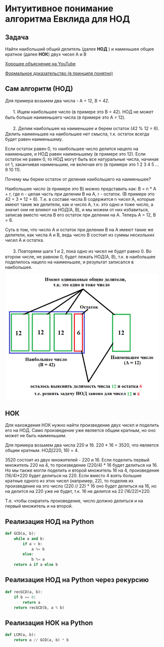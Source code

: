 <h1>Интуитивное понимание алгоритма Евклида для НОД</h1>
<h2>Задача</h2>

Найти наибольший общий делитель (далее **НОД** ) и наменьшее общее кратное (далее **НОК**) двух чисел A и B

[Хорошее объяснение на YouTube](https://www.youtube.com/watch?v=8VsHUYiJYBE#t=0m50s) 

[Формальное доказательство (в принципе понятно)](http://www.neurofox.ru/program/euclide) 

<h2>Сам алгоритм (НОД)</h2>
Для примера возьмем два числа - A = 12, B = 42.<br></br>
ㅤㅤ1. Ищем наибольшее число (в примере это B = 42). НОД не может быть больше наименьшего числа (в примере это A = 12).<br></br>
ㅤㅤ2. Делим наибольшее на наименьшее и берем остаток (42 % 12 = 6). Делить наименьшее на наибольшее нет смысла, т.к. остаток всегда будет равен наименьшему.

Если остаток равен 0, то наибольшее число делится нацело на наименьшее, и НОД равен наименьшему (в примере это 12).
Если остаток не равен 0, то НОД могут быть все натуральные числа, начиная от 1, заканчивая наименьшим, не включая его (в примере это 1 2 3 4 5 ... 9 10 11).

Почему мы берем остаток от деления наибольшего на наименьшее?

Наибольшее число (в примере это B) можно представить как: B = n * A + r, где n - целая часть при делении B на A, r - остаток.
(В примере это 42 = 3 * 12 + 6). Т.е. в составе числа B содержится n чисел A, которые имеют такие же делители, как и число A, т.к. это одно и тоже число,
а значит они не влияют на НОД(A, B), и мы можем от них избавиться, записав вместо числа B его остаток при делении на A. 
Теперь A = 12, B = 6.

Суть в том, что число A и остаток при делении B на A имеют такие же делители, как числа А и B, ведь число B состоит из суммы нескольких чисел A и остатка.<br></br>
ㅤㅤ3. Повторяем шаги 1 и 2, пока одно из чисел не будет равно 0. Во втором числе, не равном 0, будет лежать НОД(A, B), т.к. в наибольшее поделилось нацело на наименьшее, и результат записался в наибольшее.

<p align="center">
  <img src="GCD-image.png" width="500"/>
</p>

<h2>НОК</h2>
Для нахождения НОК нужно найти произведение двух чисел и поделить его на НОД. Само произведение уже является общим кратным, но оно может не быть наименьшим.

Для примера возьмем два числа 220 и 16. 220 * 16 = 3520, что является общим кратным. НОД(220, 16) = 4.

3520 состоит из двух множителей - 220 и 16. Если поделить первый множитель 220 на 4, то произведение (220/4) * 16 будет делиться на 16. Но мы также могли поделить и второй множитель 16 на 4, произведение (16/4)*220 будет делиться на 220. Если вместо 4 взять большие кратные одного из этих чисел (например, 22), то поделив их произведение на это число (220 // 22) * 16 оно будет делиться на 16, но на делится на 220 уже не будет, т.к. 16 не делится на 22 (16/22)*220.

Т.е. чтобы сократить произведение, число должно делиться и на первый множитель и на второй.

<h2>Реализация НОД на Python</h2>

```python
def GCD(a, b):
    while a and b:
        if a > b:
            a %= b
        else:
            b %= a
    return a if a else b
```
<h2>Реализация НОД на Python через рекурсию</h2>

```python
def recGCD(a, b):
    if b == 0:
        return a
    return recGCD(b, a % b)
```

<h2>Реализация НОК на Python</h2>

```python
def LCM(a, b):
    return a // GCD(a, b) * b
```


